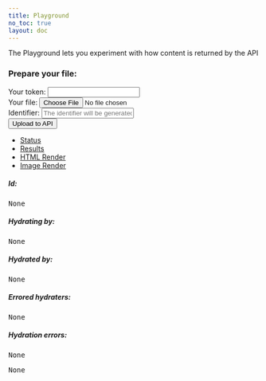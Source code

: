 ```yaml
---
title: Playground
no_toc: true
layout: doc
---
```


The Playground lets you experiment with how content is returned by the API


<div id="errors">
</div>
<article id="form">
  <h3>Prepare your file:</h3>
  <form id="playground" role="form" method="post" enctype="multipart/form-data">
    <div class="form-group" id="token-form-group">
      <label class="control-label">Your token:</label>
      <input type="text" name="name" id="token" class="form-control"/>
    </div>
    <div class="form-group">
      <label class="control-label">Your file:</label>
      <input type="file" name="file" id="file"/>
    </div>
    <div class="form-group">
      <label class="control-label">Identifier:</label>
      <a href="/guides/concepts/identifier.html"><span class="glyphicon glyphicon-question-sign form-control-feedback"></span></a>
      <input type="text" name="identifier" id="identifier" class="form-control" placeholder="The identifier will be generated automatically when you choose your file"/>
    </div>
    <div class="form-group">
      <input type="submit" id="submit-button" value="Upload to API" class="btn btn-orange" data-loading-text="Working..."/>
    </div>
  </form>
</article>

<div class="panel panel-default">
  <!-- Nav tabs -->
  <ul class="nav nav-pills panel-heading no-smooth" role="tablist" id="tabnav">
    <li><a href="#status-tab" role="tab" data-toggle="tab">Status</a></li>
    <li><a href="#result-tab" role="tab" data-toggle="tab">Results</a></li>
    <li><a href="#iframe-tab" role="tab" data-toggle="tab">HTML Render</a></li>
    <li><a href="#image-tab" role="tab" data-toggle="tab">Image Render</a></li>
  </ul>

  <!-- Tab panes -->
  <div class="tab-content panel-body">
    <article class="tab-pane" id="status-tab">
      <h5>Id:</h5>
      <pre id="status-id">None</pre>
      <h5>Hydrating by:</h5>
      <pre id="status-hydrating">None</pre>
      <h5>Hydrated by:</h5>
      <pre id="status-hydrated">None</pre>
      <h5>Errored hydraters:</h5>
      <pre id="status-errored">None</pre>
      <h5>Hydration errors:</h5>
      <pre id="status-errors">None</pre>
    </article>
    <article class="tab-pane" id="result-tab">
      <pre id="result">None</pre>
    </article>
    <article class="tab-pane" id="iframe-tab">
      <iframe id="iframe-render" style="position: relative; height: 100%; width: 100%; border: none; min-height: 600px;"></iframe>
    </article>
    <article class="tab-pane" id="image-tab">

    </article>
  </div>
</div>
<script type="text/javascript" src="/javascripts/async.js"></script>
<script type="text/javascript" src="/javascripts/playground.js"></script>
